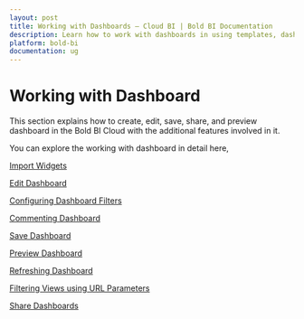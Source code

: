 ```yaml
---
layout: post
title: Working with Dashboards – Cloud BI | Bold BI Documentation
description: Learn how to work with dashboards in using templates, dashboard filters, commenting, and refresh in cloud-hosted Bold BI.
platform: bold-bi
documentation: ug
---
```


# Working with Dashboard

This section explains how to create, edit, save, share, and preview dashboard in the Bold BI Cloud with the additional features involved in it.

You can explore the working with dashboard in detail here,

[Import Widgets](/cloud-bi/working-with-dashboards/import-widgets/)

[Edit Dashboard](/cloud-bi/working-with-dashboards/edit-existing-dashboard/)

[Configuring Dashboard Filters](/cloud-bi/working-with-dashboards/configuring-dashboard-filters/)

[Commenting Dashboard](/cloud-bi/working-with-dashboards/commenting-dashboard/)

[Save Dashboard](/cloud-bi/working-with-dashboards/publish-dashboard/)

[Preview Dashboard](/cloud-bi/working-with-dashboards/preview-dashboard/)

[Refreshing Dashboard](/cloud-bi/working-with-dashboards/preview-dashboard/refresh-dashboard/)

[Filtering Views using URL Parameters](/cloud-bi/working-with-dashboards/preview-dashboard/urlparameters/)

[Share Dashboards](/cloud-bi/working-with-dashboards/share-dashboards/)